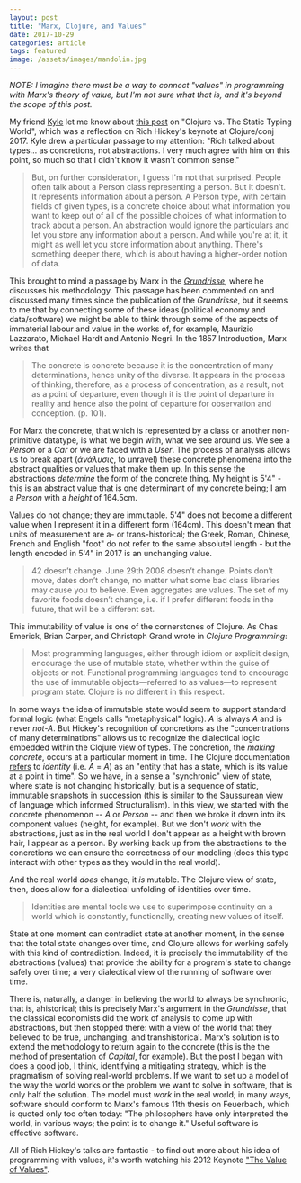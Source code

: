 ```yaml
---
layout: post
title: "Marx, Clojure, and Values"
date: 2017-10-29
categories: article
tags: featured
image: /assets/images/mandolin.jpg
---
```


*NOTE: I imagine there must be a way to connect "values" in programming
with Marx's theory of value, but I'm not sure what that is, and it's
beyond the scope of this post.*

My friend [Kyle](https://twitter.com/stungeye) let me know about
[this post](http://www.lispcast.com/clojure-and-types) on "Clojure vs.
The Static Typing World", which was a reflection on Rich Hickey's
keynote at Clojure/conj 2017. Kyle drew a particular passage to my
attention: "Rich talked about types... as concretions, not abstractions. I very much agree with him on this point, so much so that I didn't know it wasn't common sense."

>But, on further consideration, I guess I'm not that surprised. People
>often talk about a Person class representing a person. But it doesn't.
>It represents information about a person. A Person type, with certain
>fields of given types, is a concrete choice about what information you
>want to keep out of all of the possible choices of what information to
>track about a person. An abstraction would ignore the particulars and
>let you store any information about a person. And while you're at it,
>it might as well let you store information about anything. There's
>something deeper there, which is about having a higher-order notion of
>data.

This brought to mind a passage by Marx in the
[*Grundrisse*](https://www.marxists.org/archive/marx/works/1857/grundrisse/),
where he discusses his methodology. This passage has been commented on
and discussed many times since the publication of the *Grundrisse*, but
it seems to me that by connecting some of these ideas (political economy
and data/software) we might be able to think through some of the aspects
of immaterial labour and value in the works of, for example, Maurizio
Lazzarato, Michael Hardt and Antonio Negri. In the 1857 Introduction,
Marx writes that

>The concrete is concrete because it is the concentration of many
>determinations, hence unity of the diverse. It appears in the process
>of thinking, therefore, as a process of concentration, as a result, not
>as a point of departure, even though it is the point of departure in
>reality and hence also the point of departure for observation and
>conception. (p. 101).

For Marx the concrete, that which is represented by a class or another
non-primitive datatype, is what we begin with, what we see around us. We
see a _Person_ or a _Car_ or we are faced with a _User_. The process of
analysis allows us to break apart (*ἀνάλυσις*, to unravel) these
concrete phenomena into the abstract qualities or values that make them
up. In this sense the abstractions *determine* the form of the concrete
thing. My height is 5'4" - this is an abstract value that is one
determinant of my concrete being; I am a _Person_ with a _height_ of
164.5cm.

Values do not change; they are immutable. 5'4" does not become a
different value when I represent it in a different form (164cm). This
doesn't mean that units of measurement are a- or trans-historical; the
Greek, Roman, Chinese, French and English "foot" do not refer to the
same absolutel length - but the length encoded in 5'4" in 2017 is an
unchanging value. 

> 42 doesn’t change. June 29th 2008 doesn’t change. Points don’t move,
> dates don’t change, no matter what some bad class libraries may cause
> you to believe. Even aggregates are values. The set of my favorite
> foods doesn’t change, i.e. if I prefer different foods in the future,
> that will be a different set.

This immutability of value is one of the cornerstones
of Clojure. As Chas Emerick, Brian Carper, and Christoph Grand wrote in *Clojure Programming*:

>Most programming languages, either through idiom or explicit design,
>encourage the use of mutable state, whether within the guise of objects
>or not. Functional programming languages tend to encourage the use of
>immutable objects—referred to as values—to represent program state.
>Clojure is no different in this respect.

In some ways the idea of immutable state would seem to support standard
formal logic (what Engels calls "metaphysical" logic). _A_ is always _A_
and is never _not-A_. But Hickey's recognition of concretions as the
"concentrations of many determinations" allows us to recognize the
dialectical logic embedded within the Clojure view of types. The
concretion, the *making concrete*, occurs at a particular moment in
time. The Clojure documentation
[refers](https://clojure.org/about/state) to *identity* (i.e. _A_ = _A_)
as an "entity that has a state, which is its value at a point in time".
So we have, in a sense a "synchronic" view of state, where state is not
changing historically, but is a sequence of static, immutable snapshots
in succession (this is similar to the Saussurean view of language which
informed Structuralism). In this view, we started with the concrete
phenomenon -- _A_ or _Person_ -- and then we broke it down into its
component values (height, for example). But we don't *work* with the
abstractions, just as in the real world I don't appear as a height with
brown hair, I appear as a person. By working back up from the
abstractions to the concretions we can ensure the correctness of our
modeling (does this type interact with other types as they would in the
real world).

And the real world *does* change, it *is* mutable. The Clojure view of
state, then, does allow for a dialectical unfolding of identities over
time. 

>Identities are mental tools we use to superimpose continuity on a world
which is constantly, functionally, creating new values of itself.

State at one moment can contradict state at another moment, in the
sense that the total state changes over time, and Clojure allows for
working safely with this kind of contradiction. Indeed, it is precisely
the immutability of the abstractions (values) that provide the ability
for a program's state to change safely over time; a very dialectical
view of the running of software over time.

There is, naturally, a danger in believing the world to always be
synchronic, that is, ahistorical; this is precisely Marx's argument in
the *Grundrisse*, that the classical economists did the work of analysis
to come up with abstractions, but then stopped there: with a view of the
world that they believed to be true, unchanging, and transhistorical. Marx's solution is to extend the methodology to return again to the concrete (this is the the method of presentation of *Capital*, for example).  But the post I began with does a good
job, I think, identifying a mitigating strategy, which is the pragmatism
of solving real-world problems. If we want to set up a model of the way
the world works or the problem we want to solve in software, that is
only half the solution. The model must *work* in the real world; in many
ways, software should conform to Marx's famous 11th thesis on Feuerbach,
which is quoted only too often today: "The philosophers have only interpreted the world, in various ways; the
point is to change it." Useful software is effective software.

All of Rich Hickey's talks are fantastic - to find out more about his
idea of programming with values, it's worth watching his 2012 Keynote
["The Value of
Values"](https://www.infoq.com/presentations/Value-Values).
